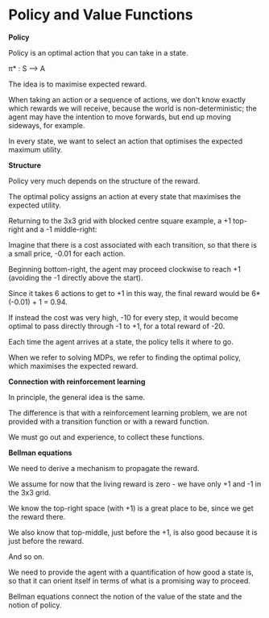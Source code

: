 # Policy and Value Functions

**Policy**

Policy is an optimal action that you can take in a state.

π\* : S ⟶ A

The idea is to maximise expected reward.

When taking an action or a sequence of actions, we don't know exactly which rewards we will receive, because the world is non-deterministic; the agent may have the intention to move forwards, but end up moving sideways, for example.

In every state, we want to select an action that optimises the expected maximum utility.

**Structure**

Policy very much depends on the structure of the reward.

The optimal policy assigns an action at every state that maximises the expected utility.

Returning to the 3x3 grid with blocked centre square example, a +1 top-right and a -1 middle-right:

Imagine that there is a cost associated with each transition, so that there is a small price, -0.01 for each action.

Beginning bottom-right, the agent may proceed clockwise to reach +1 (avoiding the -1 directly above the start).

Since it takes 6 actions to get to +1 in this way, the final reward would be 6\*(-0.01) + 1 = 0.94.

If instead the cost was very high, -10 for every step, it would become optimal to pass directly through -1 to +1, for a total reward of -20.

Each time the agent arrives at a state, the policy tells it where to go.

When we refer to solving MDPs, we refer to finding the optimal policy, which maximises the expected reward.

**Connection with reinforcement learning**

In principle, the general idea is the same.

The difference is that with a reinforcement learning problem, we are not provided with a transition function or with a reward function.

We must go out and experience, to collect these functions.

**Bellman equations**

We need to derive a mechanism to propagate the reward.

We assume for now that the living reward is zero - we have only +1 and -1 in the 3x3 grid.

We know the top-right space (with +1) is a great place to be, since we get the reward there.

We also know that top-middle, just before the +1, is also good because it is just before the reward.

And so on.

We need to provide the agent with a quantification of how good a state is, so that it can orient itself in terms of what is a promising way to proceed.

Bellman equations connect the notion of the value of the state and the notion of policy.
